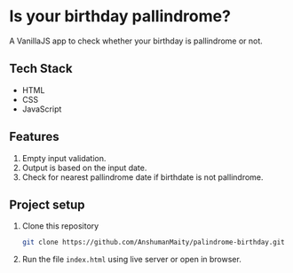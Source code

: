 # Is your birthday pallindrome?

A VanillaJS app to check whether your birthday is pallindrome or not.

## Tech Stack
* HTML
* CSS
* JavaScript

## Features
1. Empty input validation.
2. Output is based on the input date.
3. Check for nearest pallindrome date if birthdate is not pallindrome.

## Project setup
1. Clone this repository 
    ```bash
    git clone https://github.com/AnshumanMaity/palindrome-birthday.git
    ```
2. Run the file `index.html` using live server or open in browser.